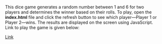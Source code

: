 This dice game generates a random number between 1 and 6 for two players and determines the winner based on their rolls. To play, open the **index.html** file and click the refresh button to see which player—Player 1 or Player 2—wins. The results are displayed on the screen using JavaScript. Link to play the game is given below:

[Link](https://dice-game-812.netlify.app/)
